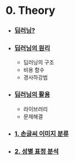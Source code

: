 # 0. Theory
* ### [딥러닝?](https://github.com/baelanche/Deep_learning_introduction/blob/master/0.theory/1.%EB%94%A5%EB%9F%AC%EB%8B%9D/README.md)
* ### [딥러닝의 원리](https://github.com/baelanche/Deep_learning_introduction/blob/master/0.theory/2.%EB%94%A5%EB%9F%AC%EB%8B%9D%EC%9D%98%20%EC%9B%90%EB%A6%AC/README.md)
	- 딥러닝의 구조
	- 비용 함수
	- 경사하강법

* ### [딥러닝의 활용](https://github.com/baelanche/Deep_learning_introduction/blob/master/0.theory/3.%EB%94%A5%EB%9F%AC%EB%8B%9D%EC%9D%98%20%ED%99%9C%EC%9A%A9/README.md)
	- 라이브러리
	- 문제해결

* ### [1. 손글씨 이미지 분류](https://github.com/baelanche/Deep_learning_introduction/tree/master/1.%EC%86%90%EA%B8%80%EC%94%A8%20%EC%9D%B4%EB%AF%B8%EC%A7%80%20%EB%B6%84%EB%A5%98)
* ### [2. 성별 표정 분석](https://github.com/baelanche/Deep_learning_introduction/tree/master/2.%EC%84%B1%EB%B3%84%20%ED%91%9C%EC%A0%95%20%EB%B6%84%EC%84%9D)
